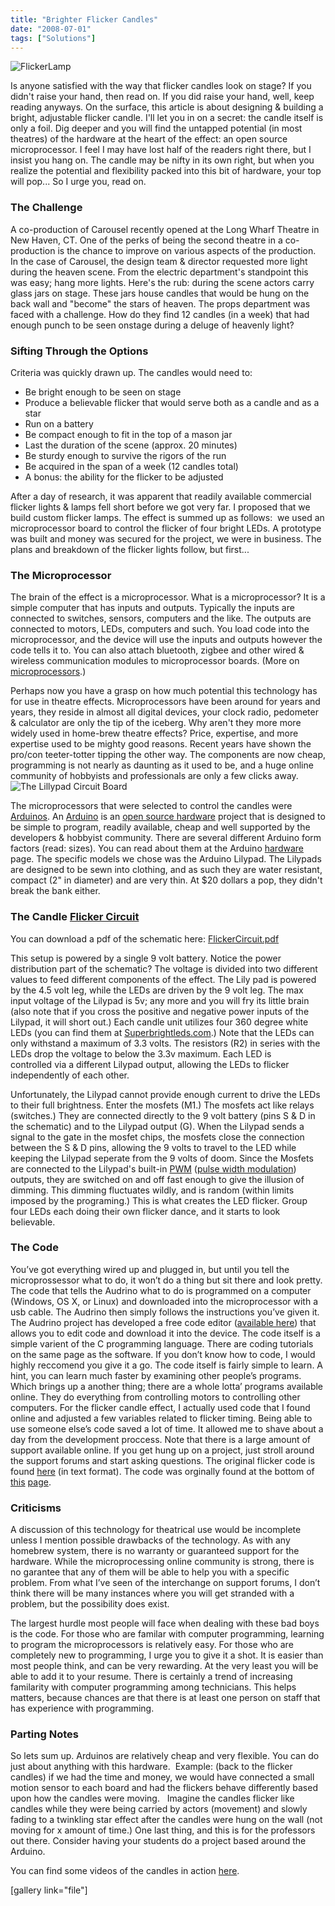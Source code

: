 ```yaml
---
title: "Brighter Flicker Candles"
date: "2008-07-01"
tags: ["Solutions"]
---
```


![FlickerLamp](../images/FlickerLamp.png "FlickerLamp")

Is anyone satisfied with the way that flicker candles look on stage? If you didn't raise your hand, then read on. If you did raise your hand, well, keep reading anyways. On the surface, this article is about designing & building a bright, adjustable flicker candle. I'll let you in on a secret: the candle itself is only a foil. Dig deeper and you will find the untapped potential (in most theatres) of the hardware at the heart of the effect: an open source microprocessor. I feel I may have lost half of the readers right there, but I insist you hang on. The candle may be nifty in its own right, but when you realize the potential and flexibility packed into this bit of hardware, your top will pop... So I urge you, read on.

### The Challenge

A co-production of Carousel recently opened at the Long Wharf Theatre in New Haven, CT. One of the perks of being the second theatre in a co-production is the chance to improve on various aspects of the production. In the case of Carousel, the design team & director requested more light during the heaven scene. From the electric department's standpoint this was easy; hang more lights. Here's the rub: during the scene actors carry glass jars on stage. These jars house candles that would be hung on the back wall and "become" the stars of heaven. The props department was faced with a challenge. How do they find 12 candles (in a week) that had enough punch to be seen onstage during a deluge of heavenly light?

### **Sifting Through the Options**

Criteria was quickly drawn up. The candles would need to:

- Be bright enough to be seen on stage
- Produce a believable flicker that would serve both as a candle and as a star
- Run on a battery
- Be compact enough to fit in the top of a mason jar
- Last the duration of the scene (approx. 20 minutes)
- Be sturdy enough to survive the rigors of the run
- Be acquired in the span of a week (12 candles total)
- A bonus: the ability for the flicker to be adjusted

After a day of research, it was apparent that readily available commercial flicker lights & lamps fell short before we got very far. I proposed that we build custom flicker lamps. The effect is summed up as follows:  we used an microprocessor board to control the flicker of four bright LEDs. A prototype was built and money was secured for the project, we were in business. The plans and breakdown of the flicker lights follow, but first...

### The Microprocessor

The brain of the effect is a microprocessor. What is a microprocessor? It is a simple computer that has inputs and outputs. Typically the inputs are connected to switches, sensors, computers and the like. The outputs are connected to motors, LEDs, computers and such. You load code into the microprocessor, and the device will use the inputs and outputs however the code tells it to. You can also attach bluetooth, zigbee and other wired & wireless communication modules to microprocessor boards. (More on [microprocessors](http://en.wikipedia.org/wiki/Microprocessor).)

Perhaps now you have a grasp on how much potential this technology has for use in theatre effects. Microprocessors have been around for years and years, they reside in almost all digital devices, your clock radio, pedometer & calculator are only the tip of the iceberg. Why aren't they more more widely used in home-brew theatre effects? Price, expertise, and more expertise used to be mighty good reasons. Recent years have shown the pro/con teeter-totter tipping the other way. The components are now cheap, programming is not nearly as daunting as it used to be, and a huge online community of hobbyists and professionals are only a few clicks away. ![The Lillypad Circuit Board](../images/Lillypad.jpg "The Lillypad Circuit Board")

The microprocessors that were selected to control the candles were [Arduinos](http://www.arduino.cc/). An [Arduino](http://www.arduino.cc/) is an [open source hardware](http://en.wikipedia.org/wiki/Open_source_hardware) project that is designed to be simple to program, readily available, cheap and well supported by the developers & hobbyist community. There are several different Arduino form factors (read: sizes). You can read about them at the Arduino [hardware](http://www.arduino.cc/en/Main/Hardware) page. The specific models we chose was the Arduino Lilypad. The Lilypads are designed to be sewn into clothing, and as such they are water resistant, compact (2" in diameter) and are very thin. At $20 dollars a pop, they didn't break the bank either.

### **The Candle** [Flicker Circuit](../images/flickercircuit.jpg "Flicker Circuit")

You can download a pdf of the schematic here: [FlickerCircuit.pdf](http://scenic-shop.com/files/pdf/FlickerCircuit.pdf)

This setup is powered by a single 9 volt battery. Notice the power distribution part of the schematic? The voltage is divided into two different values to feed different components of the effect. The Lily pad is powered by the 4.5 volt leg, while the LEDs are driven by the 9 volt leg. The max input voltage of the Lilypad is 5v; any more and you will fry its little brain (also note that if you cross the positive and negative power inputs of the Lilypad, it will short out.) Each candle unit utilizes four 360 degree white LEDs (you can find them at [Superbrightleds.com](http://www.Superbrightleds.com/).) Note that the LEDs can only withstand a maximum of 3.3 volts. The resistors (R2) in series with the LEDs drop the voltage to below the 3.3v maximum. Each LED is controlled via a different Lilypad output, allowing the LEDs to flicker independently of each other.

Unfortunately, the Lilypad cannot provide enough current to drive the LEDs to their full brightness. Enter the mosfets (M1.) The mosfets act like relays (switches.) They are connected directly to the 9 volt battery (pins S & D in the schematic) and to the Lilypad output (G). When the Lilypad sends a signal to the gate in the mosfet chips, the mosfets close the connection between the S & D pins, allowing the 9 volts to travel to the LED while keeping the Lilypad seperate from the 9 volts of doom. Since the Mosfets are connected to the Lilypad's built-in [PWM](http://en.wikipedia.org/wiki/Pulse-width_modulation) ([pulse width modulation](http://en.wikipedia.org/wiki/Pulse-width_modulation)) outputs, they are switched on and off fast enough to give the illusion of dimming. This dimming fluctuates wildly, and is random (within limits imposed by the programing.) This is what creates the LED flicker. Group four LEDs each doing their own flicker dance, and it starts to look believable.

### **The Code**

You’ve got everything wired up and plugged in, but until you tell the microprossessor what to do, it won’t do a thing but sit there and look pretty. The code that tells the Audrino what to do is programmed on a computer (Windows, OS X, or Linux) and downloaded into the microprocessor with a usb cable. The Audrino then simply follows the instructions you’ve given it. The Audrino project has developed a free code editor ([available here](http://www.arduino.cc/en/Main/Software)) that allows you to edit code and download it into the device. The code itself is a simple varient of the C programming language. There are coding tutorials on the same page as the software. If you don’t know how to code, I would highly reccomend you give it a go. The code itself is fairly simple to learn. A hint, you can learn much faster by examining other people’s programs. Which brings up a another thing; there are a whole lotta’ programs available online. They do everything from controlling motors to controlling other computers. For the flicker candle effect, I actually used code that I found online and adjusted a few variables related to flicker timing. Being able to use someone else’s code saved a lot of time. It allowed me to shave about a day from the development proccess. Note that there is a large amount of support available online. If you get hung up on a project, just stroll around the support forums and start asking questions. The original flicker code is found [here](http://www.scenic-shop.com/files/code/flicker_code.txt) (in text format). The code was orginally found at the bottom of [this](http://www.arduino.cc/cgi-bin/yabb2/YaBB.pl?num=1192693288) [page](http://www.arduino.cc/cgi-bin/yabb2/YaBB.pl?num=1192693288).

### Criticisms

A discussion of this technology for theatrical use would be incomplete unless I mention possible drawbacks of the technology. As with any homebrew system, there is no warranty or guaranteed support for the hardware. While the microprocessing online community is strong, there is no garantee that any of them will be able to help you with a specific problem. From what I’ve seen of the interchange on support forums, I don’t think there will be many instances where you will get stranded with a problem, but the possibility does exist.

The largest hurdle most people will face when dealing with these bad boys is the code. For those who are familar with computer programming, learning to program the microprocessors is relatively easy. For those who are completely new to programming, I urge you to give it a shot. It is easier than most people think, and can be very rewarding. At the very least you will be able to add it to your resume. There is certainly a trend of increasing familarity with computer programming among technicians. This helps matters, because chances are that there is at least one person on staff that has experience with programming.

### **Parting Notes**

So lets sum up. Arduinos are relatively cheap and very flexible. You can do just about anything with this hardware.  Example: (back to the flicker candles) if we had the time and money, we would have connected a small motion sensor to each board and had the flickers behave differently based upon how the candles were moving.   Imagine the candles flicker like candles while they were being carried by actors (movement) and slowly fading to a twinkling star effect after the candles were hung on the wall (not moving for x amount of time.) One last thing, and this is for the professors out there. Consider having your students do a project based around the Arduino.

You can find some videos of the candles in action [here](http://scenic-shop.com/wp/2008/10/flicker-candle-movies/).

\[gallery link="file"\]
